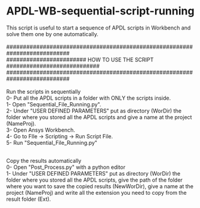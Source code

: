 # APDL-WB-sequential-script-running
This script is useful to start a sequence of APDL scripts in Workbench and solve them one by one automatically.<br/>
<br/>
###########################################################################<br/>
######################## HOW TO USE THE SCRIPT ############################<br/>
###########################################################################<br/>
<br/>
Run the scripts in sequentially
<br/>
0- Put all the APDL scripts in a folder with ONLY the scripts inside.<br/>
1- Open "Sequential_File_Running.py".<br/>
2- Under "USER DEFINED PARAMETERS" put as directory (WorDir) the folder where you stored all the APDL scripts and give a name at the project (NameProj).<br/>
3- Open Ansys Workbench.<br/>
4- Go to   FIle -> Scripting -> Run Script File.<br/>
5- Run "Sequential_File_Running.py"<br/>

<br/>
Copy the results automatically
<br/>
0- Open "Post_Process.py" with a python editor<br/>
1- Under "USER DEFINED PARAMETERS" put as directory (WorDir) the folder where you stored all the APDL scripts, give the path of the folder where you want to save the copied results (NewWorDir), give a name at the project (NameProj) and write all the extension you need to copy from the result folder (Ext).<br/>
